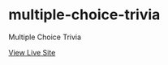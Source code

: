 # multiple-choice-trivia
 Multiple Choice Trivia

[View Live Site](https://trivia-heyitsbilly.netlify.app/)
